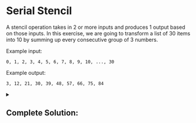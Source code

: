 # Serial Stencil

A stencil operation takes in 2 or more inputs and produces 1 output based on those inputs.
In this exercise, we are going to transform a list of 30 items into 10 by summing up every consecutive group of 3 numbers.

Example input:
```
0, 1, 2, 3, 4, 5, 6, 7, 8, 9, 10, ..., 30
```

Example output:
```
3, 12, 21, 30, 39, 48, 57, 66, 75, 84
```

<details>
<summary>

## Complete Solution:
</summary>

```rust
const SIZE: usize = 10;
const STENCIL_COUNT: usize = 3;

fn main() {
    // Initialize the list
    let mut vec = vec![0; SIZE * STENCIL_COUNT];
    let mut output_vec = vec![0; SIZE];

    for i in 0..vec.len() {
        vec[i] = i;
    }

    // Stencil operation
    for i in 0..SIZE {
        // Record the sum
        let mut sum = 0;
        for s in 0..STENCIL_COUNT {
            // Calculate the index of the element inside `vec`
            let index = i * STENCIL_COUNT + s;
            sum += vec[index];
        }

        // write the result to the `output_vec`
        output_vec[i] = sum;
    }

    // Verify the output
    for element in output_vec {
        println!("{:?}", element);
    }
}
```
</details>
